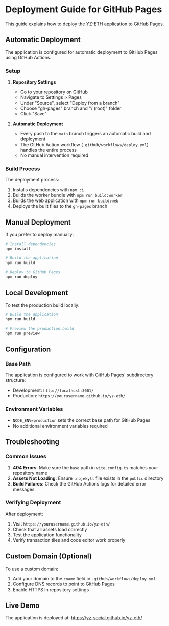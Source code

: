 # Deployment Guide for GitHub Pages

This guide explains how to deploy the YZ-ETH application to GitHub Pages.

## Automatic Deployment

The application is configured for automatic deployment to GitHub Pages using GitHub Actions.

### Setup

1. **Repository Settings**
   - Go to your repository on GitHub
   - Navigate to Settings > Pages
   - Under "Source", select "Deploy from a branch"
   - Choose "gh-pages" branch and "/ (root)" folder
   - Click "Save"

2. **Automatic Deployment**
   - Every push to the `main` branch triggers an automatic build and deployment
   - The GitHub Action workflow (`.github/workflows/deploy.yml`) handles the entire process
   - No manual intervention required

### Build Process

The deployment process:
1. Installs dependencies with `npm ci`
2. Builds the worker bundle with `npm run build:worker`
3. Builds the web application with `npm run build:web`
4. Deploys the built files to the `gh-pages` branch

## Manual Deployment

If you prefer to deploy manually:

```bash
# Install dependencies
npm install

# Build the application
npm run build

# Deploy to GitHub Pages
npm run deploy
```

## Local Development

To test the production build locally:

```bash
# Build the application
npm run build

# Preview the production build
npm run preview
```

## Configuration

### Base Path
The application is configured to work with GitHub Pages' subdirectory structure:
- Development: `http://localhost:3001/`
- Production: `https://yourusername.github.io/yz-eth/`

### Environment Variables
- `NODE_ENV=production` sets the correct base path for GitHub Pages
- No additional environment variables required

## Troubleshooting

### Common Issues

1. **404 Errors**: Make sure the `base` path in `vite.config.ts` matches your repository name
2. **Assets Not Loading**: Ensure `.nojekyll` file exists in the `public` directory
3. **Build Failures**: Check the GitHub Actions logs for detailed error messages

### Verifying Deployment

After deployment:
1. Visit `https://yourusername.github.io/yz-eth/`
2. Check that all assets load correctly
3. Test the application functionality
4. Verify transaction tiles and code editor work properly

## Custom Domain (Optional)

To use a custom domain:
1. Add your domain to the `cname` field in `.github/workflows/deploy.yml`
2. Configure DNS records to point to GitHub Pages
3. Enable HTTPS in repository settings

## Live Demo

The application is deployed at: https://yz-social.github.io/yz-eth/ 